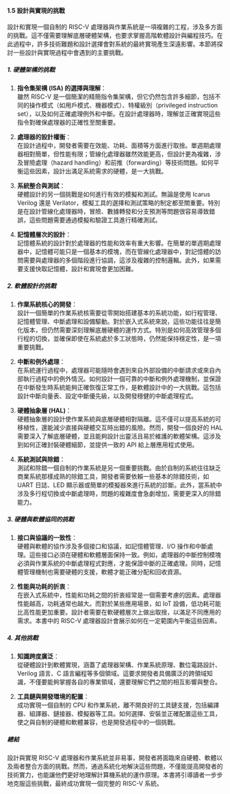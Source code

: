 #### 1.5 設計與實現的挑戰

設計和實現一個自制的 RISC-V 處理器與作業系統是一項複雜的工程，涉及多方面的挑戰。這不僅需要理解底層硬體架構，也要求掌握高階軟體設計與編程技巧。在此過程中，許多技術難題和設計選擇會對系統的最終實現產生深遠影響。本節將探討一些設計與實現過程中會遇到的主要挑戰。

##### 1. 硬體架構的挑戰

1. **指令集架構 (ISA) 的選擇與理解**：  
   雖然 RISC-V 是一個簡潔的精簡指令集架構，但它仍然包含許多細節，包括不同的操作模式（如用戶模式、機器模式）、特權級別（privileged instruction set），以及如何正確處理例外和中斷。在設計處理器時，理解並正確實現這些指令對確保處理器的正確性至關重要。

2. **處理器的設計權衡**：  
   在設計過程中，開發者需要在效能、功耗、面積等方面進行取捨。單週期處理器相對簡單，但性能有限；管線化處理器雖然效能更高，但設計更為複雜，涉及冒險處理（hazard handling）和前推（forwarding）等技術問題。如何平衡這些因素，設計出滿足系統需求的硬體，是一大挑戰。

3. **系統整合與測試**：  
   硬體設計的另一個挑戰是如何進行有效的模擬和測試。無論是使用 Icarus Verilog 還是 Verilator，模擬工具的選擇和測試策略的制定都至關重要。特別是在設計管線化處理器時，冒險、數據轉發和分支預測等問題很容易導致錯誤，這些問題需要通過模擬和驗證工具進行精確測試。

4. **記憶體層次的設計**：  
   記憶體系統的設計對於處理器的性能和效率有重大影響。在簡單的單週期處理器中，記憶體可能只是一個基本的模塊，而在管線化處理器中，對記憶體的訪問需要與處理器的多個階段進行協調，這涉及複雜的控制邏輯。此外，如果需要支援快取記憶體，設計和實現會更加困難。

##### 2. 軟體設計的挑戰

1. **作業系統核心的開發**：  
   設計一個簡單的作業系統核需要從零開始搭建基本的系統功能，如行程管理、記憶體管理、中斷處理和設備驅動。對於嵌入式系統來說，這些功能往往是簡化版本，但仍然需要深刻理解底層硬體的運作方式。特別是如何高效管理多個行程的切換，並確保即使在系統處於多工狀態時，仍然能保持穩定性，是一項重要挑戰。

2. **中斷和例外處理**：  
   在系統運行過程中，處理器可能隨時會遇到來自外部設備的中斷請求或來自內部執行過程中的例外情況。如何設計一個可靠的中斷和例外處理機制，並保證在中斷發生時系統能夠正確恢復正常工作，是軟體設計中的一大挑戰。這包括設計中斷向量表、設定中斷優先級，以及開發穩健的中斷處理程式。

3. **硬體抽象層 (HAL)**：  
   硬體抽象層的設計使作業系統與底層硬體相對隔離。這不僅可以提高系統的可移植性，還能減少直接與硬體交互時出錯的風險。然而，開發一個良好的 HAL 需要深入了解底層硬體，並且能夠設計出靈活且易於維護的軟體架構。這涉及到如何正確封裝硬體細節，並提供一致的 API 給上層應用程式使用。

4. **系統測試與除錯**：  
   測試和除錯一個自制的作業系統是另一個重要挑戰。由於自制的系統往往缺乏商業系統那樣成熟的除錯工具，開發者需要依賴一些基本的除錯技術，如 UART 日誌、LED 顯示器或簡單的模擬器來進行系統的診斷。此外，當系統中涉及多行程切換或中斷處理時，問題的複雜度會急劇增加，需要更深入的除錯能力。

##### 3. 硬體與軟體協同的挑戰

1. **接口與協議的一致性**：  
   硬體與軟體的協作涉及多個接口和協議，如記憶體管理、I/O 操作和中斷處理。這些接口必須在硬體和軟體層面保持一致。例如，處理器的中斷控制模塊必須與作業系統的中斷處理程式對應，才能保證中斷的正確處理。同時，記憶體管理機制也需要硬體的支援，軟體才能正確分配和回收資源。

2. **性能與功耗的折衷**：  
   在嵌入式系統中，性能和功耗之間的折衷經常是一個需要考慮的因素。處理器性能越高，功耗通常也越大。而對於某些應用場景，如 IoT 設備，低功耗可能比高性能更加重要。設計者需要在軟硬體層次上做出取捨，以滿足不同應用的需求。本書中的 RISC-V 處理器設計會展示如何在一定範圍內平衡這些因素。

##### 4. 其他挑戰

1. **知識跨度廣泛**：  
   從硬體設計到軟體實現，涵蓋了處理器架構、作業系統原理、數位電路設計、Verilog 語言、C 語言編程等多個領域。這要求開發者具備廣泛的跨領域知識，不僅要能夠掌握各自的專業領域，還要理解它們之間的相互影響與整合。

2. **工具鏈與開發環境的配置**：  
   成功實現一個自制的 CPU 和作業系統，離不開良好的工具鏈支援，包括編譯器、組譯器、鏈接器、模擬器等工具。如何選擇、安裝並正確配置這些工具，使之與自制的硬體和軟體兼容，也是開發過程中的一個挑戰。

##### 總結
設計與實現 RISC-V 處理器和作業系統並非易事，開發者將面臨來自硬體、軟體以及兩者整合方面的挑戰。然而，通過系統化地解決這些問題，不僅能提高開發者的技術實力，也能讓他們更好地理解計算機系統的運作原理。本書將引導讀者一步步地克服這些挑戰，最終成功實現一個完整的 RISC-V 系統。